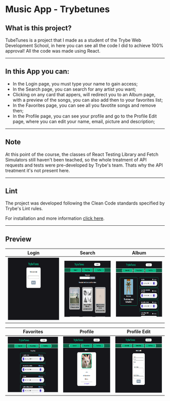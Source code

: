# Music App - Trybetunes

## What is this project?
TubeTunes is a project that I made as a student of the Trybe Web Development School, in here you can see all the code I did to achieve 100% approval!
All the code was made using React.

---

## In this App you can:
  -  In the Login page, you must type your name to gain access;
  -  In the Search page, you can search for any artist you want;
  -  Clicking on any card that appers, will redirect you to an Album page, with a preview of the songs, you can also add then to your favorites list;
  -  In the Favorites page, you can see all you favotite songs and remove then;
  -  In the Profile page, you can see your profile and go to the Profile Edit page, where you can edit your name, email, picture and description;

---

## Note
At this point of the course, the classes of React Testing Library and Fetch Simulators still haven't been teached, so the whole treatment of API requests and tests were pre-developed by Trybe's team.
Thats why the API treatment it's not present here.

---

## Lint
The project was developed following the Clean Code standards specified by Trybe's Lint rules.

For installation and more information [click here](https://github.com/betrybe/eslint-config-trybe).

---

## Preview
| Login | Search | Album |
| --- | --- | --- |
| <img src="./images/01-login.png" width="350" height="200"> | <img src="./images/02-pesquisa.png" width="300" height="180"> | <img src="./images/03-album.png" width="300" height="180"> |

| Favorites | Profile | Profile Edit |
| --- | --- | --- |
| <img src="./images/04-musicas-fav.png" width="300" height="180"> | <img src="./images/06-perfil.png" width="300" height="180"> | <img src="./images/05-editar-perfil.png" width="300" height="180"> |

